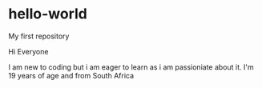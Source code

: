 # hello-world
My first repository

Hi Everyone

I am new to coding but i am eager to learn as i am passioniate about it. 
I'm 19 years of age and from South Africa
